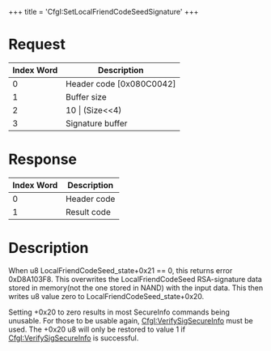 +++
title = 'CfgI:SetLocalFriendCodeSeedSignature'
+++

# Request

| Index Word | Description                |
|------------|----------------------------|
| 0          | Header code \[0x080C0042\] |
| 1          | Buffer size                |
| 2          | 10 \| (Size\<\<4)          |
| 3          | Signature buffer           |

# Response

| Index Word | Description |
|------------|-------------|
| 0          | Header code |
| 1          | Result code |

# Description

When u8 LocalFriendCodeSeed_state+0x21 == 0, this returns error
0xD8A103F8. This overwrites the LocalFriendCodeSeed RSA-signature data
stored in memory(not the one stored in NAND) with the input data. This
then writes u8 value zero to LocalFriendCodeSeed_state+0x20.

Setting +0x20 to zero results in most SecureInfo commands being
unusable. For those to be usable again,
[CfgI:VerifySigSecureInfo](CfgI:VerifySigSecureInfo "wikilink") must be
used. The +0x20 u8 will only be restored to value 1 if
[CfgI:VerifySigSecureInfo](CfgI:VerifySigSecureInfo "wikilink") is
successful.
